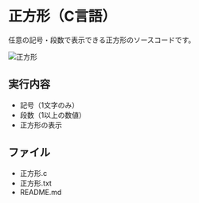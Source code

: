 # 正方形（C言語）
任意の記号・段数で表示できる正方形のソースコードです。

![正方形](https://user-images.githubusercontent.com/84171334/199968966-8cb32d99-8a4e-48a3-9606-6940d2ea1e7c.jpg)

## 実行内容
- 記号（1文字のみ）
- 段数（1以上の数値）
- 正方形の表示

## ファイル
- 正方形.c
- 正方形.txt
- README.md
